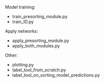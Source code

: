 Model training:
  - train_presorting_module.py
  - train_ID.py

Apply networks:
  - apply_presorting_module.py
  - apply_both_modules.py                           

Other:
  - plotting.py                                   
  - label_tool_from_scratch.py                    
  - label_tool_on_sorting_model_predictions.py   
